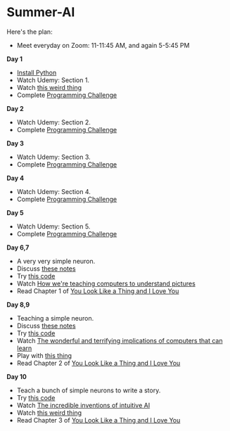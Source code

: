 # Summer-AI

Here's the plan:

- Meet everyday on Zoom: 11-11:45 AM, and again 5-5:45 PM

**Day 1**
- [Install Python](https://www.python.org/downloads/)
- Watch Udemy: Section 1.
- Watch [this weird thing](https://vimeo.com/132700334)
- Complete [Programming Challenge](/stuff/Part-1/)

**Day 2**
- Watch Udemy: Section 2.
- Complete [Programming Challenge](/stuff/Part-2/)

**Day 3**
- Watch Udemy: Section 3.
- Complete [Programming Challenge](/stuff/Part-3/)

**Day 4**
- Watch Udemy: Section 4.
- Complete [Programming Challenge](/stuff/Part-4/)

**Day 5**
- Watch Udemy: Section 5.
- Complete [Programming Challenge](/stuff/Part-5/)

**Day 6,7**
- A very very simple neuron.
- Discuss [these notes](/stuff/Part-6-7/simple_neuron.pdf)
- Try [this code](/stuff/Part-6-7/simple_neuron.ipynb)
- Watch [How we're teaching computers to understand pictures](https://www.ted.com/talks/fei_fei_li_how_we_re_teaching_computers_to_understand_pictures?utm_campaign=tedspread&utm_medium=referral&utm_source=tedcomshare)
- Read Chapter 1 of [You Look Like a Thing and I Love You](https://www.amazon.com/You-Look-Like-Thing-Love/dp/0316525243)

**Day 8,9**
- Teaching a simple neuron.
- Discuss [these notes](/stuff/Part-8-9/train_the_simple_neuron.pdf)
- Try [this code](/stuff/Part-8-9/train_the_simple_neuron.ipynb)
- Watch [The wonderful and terrifying implications of computers that can learn](https://www.ted.com/talks/jeremy_howard_the_wonderful_and_terrifying_implications_of_computers_that_can_learn?utm_campaign=tedspread&utm_medium=referral&utm_source=tedcomshare)
- Play with [this thing](http://playground.tensorflow.org/#activation=tanh&batchSize=10&dataset=gauss&regDataset=reg-plane&learningRate=0.03&regularizationRate=0&noise=0&networkShape=&seed=0.05914&showTestData=false&discretize=false&percTrainData=50&x=true&y=true&xTimesY=false&xSquared=false&ySquared=false&cosX=false&sinX=false&cosY=false&sinY=false&collectStats=false&problem=classification&initZero=false&hideText=false)
- Read Chapter 2 of [You Look Like a Thing and I Love You](https://www.amazon.com/You-Look-Like-Thing-Love/dp/0316525243)

**Day 10**
- Teach a bunch of simple neurons to write a story.
- Try [this code](/stuff/Part-10/AI_Essay_Writer.ipynb)
- Watch [The incredible inventions of intuitive AI](https://www.ted.com/talks/maurice_conti_the_incredible_inventions_of_intuitive_ai/up-next?referrer=playlist-talks_on_artificial_intelligen)
- Watch [this weird thing](https://vimeo.com/132700334)
- Read Chapter 3 of [You Look Like a Thing and I Love You](https://www.amazon.com/You-Look-Like-Thing-Love/dp/0316525243)
